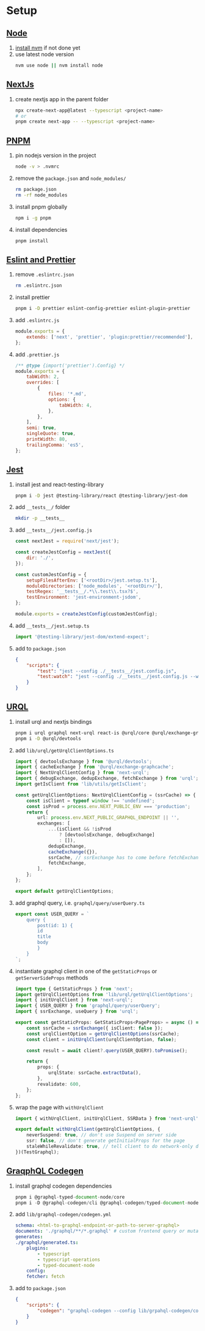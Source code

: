 # Setup

## [Node](https://github.com/nvm-sh/nvm)

1. [install nvm](https://github.com/nvm-sh/nvm#installing-and-updating) if not done yet
1. use latest node version
    ```sh
    nvm use node || nvm install node
    ```

## [NextJs](https://nextjs.org)

1. create nextjs app in the parent folder

    ```sh
    npx create-next-app@latest --typescript <project-name>
    # or
    pnpm create next-app -- --typescript <project-name>
    ```

## [PNPM](https://pnpm.io/)

1. pin nodejs version in the project

    ```sh
    node -v > .nvmrc
    ```

1. remove the `package.json` and `node_modules/`

    ```sh
    rm package.json
    rm -rf node_modules
    ```

1. install pnpm globally

    ```sh
    npm i -g pnpm
    ```

1. install dependencies

    ```sh
    pnpm install
    ```

## [Eslint and Prettier](https://dev.to/robertcoopercode/using-eslint-and-prettier-in-a-typescript-project-53jb)

1. remove `.eslintrc.json`

    ```sh
    rm .eslintrc.json
    ```

1. install prettier

    ```sh
    pnpm i -D prettier eslint-config-prettier eslint-plugin-prettier
    ```

1. add `.eslintrc.js`

    ```js
    module.exports = {
        extends: ['next', 'prettier', 'plugin:prettier/recommended'],
    };
    ```

1. add `.prettier.js`

    ```js
    /** @type {import('prettier').Config} */
    module.exports = {
        tabWidth: 2,
        overrides: [
            {
                files: '*.md',
                options: {
                    tabWidth: 4,
                },
            },
        ],
        semi: true,
        singleQuote: true,
        printWidth: 80,
        trailingComma: 'es5',
    };
    ```

## [Jest](https://nextjs.org/docs/testing#setting-up-jest-with-the-rust-compiler)

1. install jest and react-testing-library
    ```sh
    pnpm i -D jest @testing-library/react @testing-library/jest-dom
    ```
1. add `__tests__/` folder
    ```sh
    mkdir -p __tests__
    ```
1. add `__tests__/jest.config.js`

    ```js
    const nextJest = require('next/jest');

    const createJestConfig = nextJest({
        dir: './',
    });

    const customJestConfig = {
        setupFilesAfterEnv: ['<rootDir>/jest.setup.ts'],
        moduleDirectories: ['node_modules', '<rootDir>/'],
        testRegex: '__tests__/.*\\.test\\.tsx?$',
        testEnvironment: 'jest-environment-jsdom',
    };

    module.exports = createJestConfig(customJestConfig);
    ```

1. add `__tests__/jest.setup.ts`
    ```ts
    import '@testing-library/jest-dom/extend-expect';
    ```
1. add to `package.json`
    ```json
    {
        "scripts": {
            "test": "jest --config ./__tests__/jest.config.js",
            "test:watch": "jest --config ./__tests__/jest.config.js --watch"
        }
    }
    ```

## [URQL](https://www.npmjs.com/package/next-urql)

1. install urql and nextjs bindings

    ```sh
    pnpm i urql graphql next-urql react-is @urql/core @urql/exchange-graphcache
    pnpm i -D @urql/devtools
    ```

1. add `lib/urql/getUrqlClientOptions.ts`

    ```ts
    import { devtoolsExchange } from '@urql/devtools';
    import { cacheExchange } from '@urql/exchange-graphcache';
    import { NextUrqlClientConfig } from 'next-urql';
    import { debugExchange, dedupExchange, fetchExchange } from 'urql';
    import getIsClient from 'lib/utils/getIsClient';

    const getUrqlClientOptions: NextUrqlClientConfig = (ssrCache) => {
        const isClient = typeof window !== 'undefined';
        const isProd = process.env.NEXT_PUBLIC_ENV === 'production';
        return {
            url: process.env.NEXT_PUBLIC_GRAPHQL_ENDPOINT || '',
            exchanges: [
                ...(isClient && !isProd
                    ? [devtoolsExchange, debugExchange]
                    : []),
                dedupExchange,
                cacheExchange({}),
                ssrCache, // ssrExchange has to come before fetchExchange
                fetchExchange,
            ],
        };
    };

    export default getUrqlClientOptions;
    ```

1. add graphql query, i.e. `graphql/query/userQuery.ts`

    ```ts
    export const USER_QUERY = `
        query {
            post(id: 1) {
            id
            title
            body
            }
        }
    `;
    ```

1. instantiate graphql client in one of the `getStaticProps` or `getServerSideProps` methods

    ```ts
    import type { GetStaticProps } from 'next';
    import getUrqlClientOptions from 'lib/urql/getUrqlClientOptions';
    import { initUrqlClient } from 'next-urql';
    import { USER_QUERY } from 'graphql/query/userQuery';
    import { ssrExchange, useQuery } from 'urql';

    export const getStaticProps: GetStaticProps<PageProps> = async () => {
        const ssrCache = ssrExchange({ isClient: false });
        const urqlClientOption = getUrqlClientOptions(ssrCache);
        const client = initUrqlClient(urqlClientOption, false);

        const result = await client?.query(USER_QUERY).toPromise();

        return {
            props: {
                urqlState: ssrCache.extractData(),
            },
            revalidate: 600,
        };
    };
    ```

1. wrap the page with `withUrqlClient`

    ```ts
    import { withUrqlClient, initUrqlClient, SSRData } from 'next-urql';

    export default withUrqlClient(getUrqlClientOptions, {
        neverSuspend: true, // don't use Suspend on server side
        ssr: false, // don't generate getInitialProps for the page
        staleWhileRevalidate: true, // tell client to do network-only data fetching again if the cached data is outdated
    })(TestGraphql);
    ```

## [GraqphQL Codegen](https://www.graphql-code-generator.com/docs/guides/react#optimal-configuration-for-apollo-and-urql)

1. install graphql codegen dependencies

    ```ts
    pnpm i @graphql-typed-document-node/core
    pnpm i -D @graphql-codegen/cli @graphql-codegen/typed-document-node @graphql-codegen/typescript @graphql-codegen/typescript-operations
    ```

1. add `lib/graphql-codegen/codegen.yml`

    ```yml
    schema: <html-to-graphql-endpoint-or-path-to-server-graphql>
    documents: './graphql/**/*.graphql' # custom frontend query or mutation defined in graphql
    generates:
    ./graphql/generated.ts:
        plugins:
            - typescript
            - typescript-operations
            - typed-document-node
        config:
        fetcher: fetch
    ```

1. add to `package.json`
    ```json
    {
        "scripts": {
            "codegen": "graphql-codegen --config lib/grpahql-codegen/codegen.yml"
        }
    }
    ```
